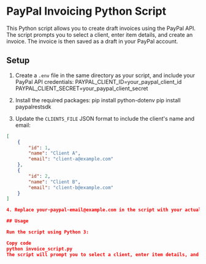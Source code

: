 # PayPal Invoicing Python Script

This Python script allows you to create draft invoices using the PayPal API. The script prompts you to select a client, enter item details, and create an invoice. The invoice is then saved as a draft in your PayPal account.

## Setup

1. Create a `.env` file in the same directory as your script, and include your PayPal API credentials:
PAYPAL_CLIENT_ID=your_paypal_client_id
PAYPAL_CLIENT_SECRET=your_paypal_client_secret


2. Install the required packages:
pip install python-dotenv
pip install paypalrestsdk


3. Update the `CLIENTS_FILE` JSON format to include the client's name and email:
```json
[
    {
        "id": 1,
        "name": "Client A",
        "email": "client-a@example.com"
    },
    {
        "id": 2,
        "name": "Client B",
        "email": "client-b@example.com"
    }
]

4. Replace your-paypal-email@example.com in the script with your actual PayPal email.

## Usage

Run the script using Python 3:

Copy code
python invoice_script.py
The script will prompt you to select a client, enter item details, and create an invoice. The invoice will be saved as a draft in your PayPal account. To view the created invoices, log in to your PayPal Developer dashboard and navigate to the sandbox account that you used for the API credentials.
